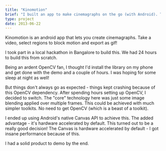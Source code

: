 ```yaml
---
title: "Kinomotion"
brief: "I built an app to make cinemagraphs on the go (with Android). This was my hack at Angelhack Spring 2013 which won me a place into their prestigous 'hackcelarator'"
type: project
date: 2013-06-22
---
```


Kinomotion is an android app that lets you create cinemagraphs. Take a video, select regions to block motion and export as gif!

I took part in a local hackathon in Bangalore to build this. We had 24 hours to build this from scratch.

Being an ardent OpenCV fan, I thought I'd install the library on my phone and get done with the demo and a couple of hours. I was hoping for some sleep at night as well!

But things don't always go as expected - things kept crashing because of this OpenCV dependency. After spending hours setting up OpenCV, I decided to switch. The "core" technology here was just some image blending applied over multiple frames. This could be achieved with much simpler toolkits. No need to get OpenCV (which is a beast of a toolkit).

I ended up using Android's native Canvas API to achieve this. The added advantage - it's hardware accelerated by default. This turned out to be a really good decision! The Canvas is hardware accelerated by default - I got insane performance because of this.

I had a solid product to demo by the end.
